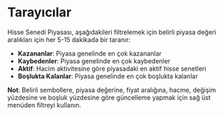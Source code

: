 # **Tarayıcılar**

Hisse Senedi Piyasası, aşağıdakileri filtrelemek için belirli piyasa değeri aralıkları için her 5-15 dakikada bir taranır:

- **Kazananlar**: Piyasa genelinde en çok kazananlar
- **Kaybedenler**: Piyasa genelinde en çok kaybedenler
- **Aktif**: Hacim aktivitesine göre piyasadaki en aktif hisse senetleri
- **Boşlukta Kalanlar**: Piyasa genelinde en çok boşlukta kalanlar

**Not**: Belirli sembollere, piyasa değerine, fiyat aralığına, hacme, değişim yüzdesine ve boşluk yüzdesine göre güncelleme yapmak için sağ üst menüden filtreyi kullanın.
